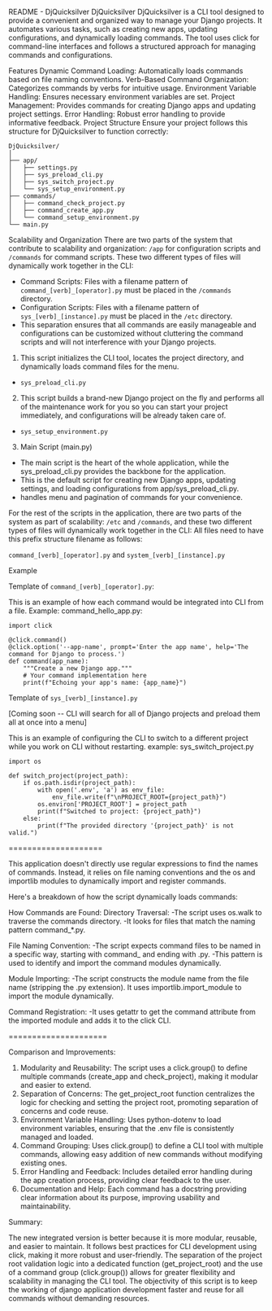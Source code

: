 README - DjQuicksilver
DjQuicksilver
DjQuicksilver is a CLI tool designed to provide a convenient and organized way to manage your Django projects. It automates various tasks, such as creating new apps, updating configurations, and dynamically loading commands. The tool uses click for command-line interfaces and follows a structured approach for managing commands and configurations.

Features
Dynamic Command Loading: Automatically loads commands based on file naming conventions.
Verb-Based Command Organization: Categorizes commands by verbs for intuitive usage.
Environment Variable Handling: Ensures necessary environment variables are set.
Project Management: Provides commands for creating Django apps and updating project settings.
Error Handling: Robust error handling to provide informative feedback.
Project Structure
Ensure your project follows this structure for DjQuicksilver to function correctly:
```
DjQuicksilver/
│
├── app/
│   ├── settings.py
│   ├── sys_preload_cli.py
│   ├── sys_switch_project.py
│   └── sys_setup_environment.py
├── commands/
│   ├── command_check_project.py
│   ├── command_create_app.py
│   └── command_setup_environment.py
└── main.py
```

Scalability and Organization
There are two parts of the system that contribute to scalability and organization: `/app` for configuration scripts and `/commands` for command scripts. These two different types of files will dynamically work together in the CLI:

- Command Scripts: Files with a filename pattern of `command_[verb]_[operator].py` must be placed in the `/commands` directory.
- Configuration Scripts: Files with a filename pattern of `sys_[verb]_[instance].py` must be placed in the `/etc` directory.
- This separation ensures that all commands are easily manageable and configurations can be customized without cluttering the command scripts and will not interference with your Django projects.


1. This script initializes the CLI tool, locates the project directory, and dynamically loads command files for the menu.
- `sys_preload_cli.py`

2. This script builds a brand-new Django project on the fly and performs all of the maintenance work for you so you can start your project immediately, and configurations will be already taken care of.
- `sys_setup_environment.py`

3. Main Script (main.py)
- The main script is the heart of the whole application, while the sys_preload_cli.py provides the backbone for the application.
- This is the default script for creating new Django apps, updating settings, and loading configurations from app/sys_preload_cli.py.
- handles menu and pagination of commands for your convenience.

For the rest of the scripts in the application, there are two parts of the system as part of scalability:  `/etc` and `/commands`, and these two different types of files will dynamically work together in the CLI:
All files need to have this prefix structure filename as follows:

`command_[verb]_[operator].py`   and   `system_[verb]_[instance].py`

Example

Template of `command_[verb]_[operator].py`:

This is an example of how each command would be integrated into CLI from a file.
Example:  command_hello_app.py:
```
import click

@click.command()
@click.option('--app-name', prompt='Enter the app name', help='The command for Django to process.')
def command(app_name):
    """Create a new Django app."""
    # Your command implementation here
    print(f"Echoing your app's name: {app_name}")
```

Template of `sys_[verb]_[instance].py`

[Coming soon -- CLI will search for all of Django projects and preload them all at once into a menu]


This is an example of configuring the CLI to switch to a different project while you work on CLI without restarting.
example:  sys_switch_project.py
```
import os

def switch_project(project_path):
    if os.path.isdir(project_path):
        with open('.env', 'a') as env_file:
            env_file.write(f"\nPROJECT_ROOT={project_path}")
        os.environ['PROJECT_ROOT'] = project_path
        print(f"Switched to project: {project_path}")
    else:
        print(f"The provided directory '{project_path}' is not valid.")

```

====================

This application doesn't directly use regular expressions to find the names of commands. Instead, it relies on file naming conventions and the os and importlib modules to dynamically import and register commands.

Here's a breakdown of how the script dynamically loads commands:

How Commands are Found:
Directory Traversal:
-The script uses os.walk to traverse the commands directory.
-It looks for files that match the naming pattern command_*.py.

File Naming Convention:
-The script expects command files to be named in a specific way, starting with command_ and ending with .py.
-This pattern is used to identify and import the command modules dynamically.

Module Importing:
-The script constructs the module name from the file name (stripping the .py extension).
It uses importlib.import_module to import the module dynamically.

Command Registration:
-It uses getattr to get the command attribute from the imported module and adds it to the click CLI.

=====================

Comparison and Improvements:

1. Modularity and Reusability: The script uses a click.group() to define multiple commands (create_app and check_project), making it modular and easier to extend.
2. Separation of Concerns: The get_project_root function centralizes the logic for checking and setting the project root, promoting separation of concerns and code reuse.
3. Environment Variable Handling: Uses python-dotenv to load environment variables, ensuring that the .env file is consistently managed and loaded.
4. Command Grouping: Uses click.group() to define a CLI tool with multiple commands, allowing easy addition of new commands without modifying existing ones.
5. Error Handling and Feedback: Includes detailed error handling during the app creation process, providing clear feedback to the user.
6. Documentation and Help: Each command has a docstring providing clear information about its purpose, improving usability and maintainability.

Summary:

The new integrated version is better because it is more modular, reusable, and easier to maintain. It follows best practices for CLI development using click, making it more robust and user-friendly. The separation of the project root validation logic into a dedicated function (get_project_root) and the use of a command group (click.group()) allows for greater flexibility and scalability in managing the CLI tool.   The objectivity of this script is to keep the working of django application development faster and reuse for all commands without demanding resources.
